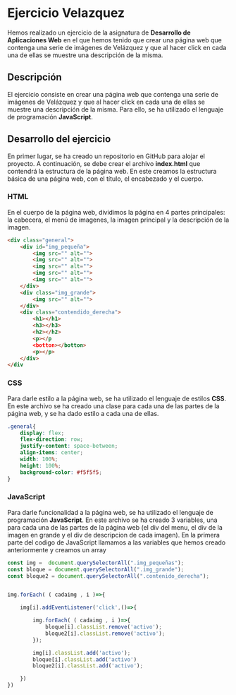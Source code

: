 # Ejercicio Velazquez

Hemos realizado un ejercicio de la asignatura de **Desarrollo de Aplicaciones Web** en el 
que hemos tenido que crear una página web que contenga una serie de imágenes de Velázquez y 
que al hacer click en cada una de ellas se muestre una descripción de la misma.

## Descripción

El ejercicio consiste en crear una página web que contenga una serie de imágenes de Velázquez y
que al hacer click en cada una de ellas se muestre una descripción de la misma. Para ello, se
ha utilizado el lenguaje de programación **JavaScript**.

## Desarrollo del ejercicio

En primer lugar, se ha creado un repositorio en GitHub para alojar el proyecto. A continuación,
se debe crear el archivo **index.html** que contendrá la estructura de la página web. En este
creamos la estructura básica de una página web, con el título, el encabezado y el cuerpo.


### HTML

En el cuerpo de la página web, dividimos la página en 4 partes principales: la cabecera, el menú
de imagenes, la imagen principal y la descripción de la imagen.

```html
<div class="general">
    <div id="img_pequeña">
        <img src="" alt="">
        <img src="" alt="">
        <img src="" alt="">
        <img src="" alt="">
        <img src="" alt="">
    </div>
    <div class="img_grande">
        <img src="" alt="">
    </div>
    <div class="contendido_derecha">
        <h1></h1>
        <h3></h3>
        <h2></h2>
        <p></p
        <botton></botton>
        <p></p>
    </div>
</div
```
### CSS

Para darle estilo a la página web, se ha utilizado el lenguaje de estilos **CSS**. En este
archivo se ha creado una clase para cada una de las partes de la página web, y se ha dado
estilo a cada una de ellas.

```css
.general{
    display: flex;
    flex-direction: row;
    justify-content: space-between;
    align-items: center;
    width: 100%;
    height: 100%;
    background-color: #f5f5f5;
}
````

### JavaScript

Para darle funcionalidad a la página web, se ha utilizado el lenguaje de programación **JavaScript**.
En este archivo se ha creado 3 variables, una para cada una de las partes de la página web (el div del menu, el div de 
la imagen en grande y el div de descripcion de cada imagen).
En la primera parte del codigo de JavaScript llamamos a las variables que hemos creado anteriormente y creamos un array 

```javascript
const img =  document.querySelectorAll(".img_pequeñas");
const bloque = document.querySelectorAll(".img_grande");
const bloque2 = document.querySelectorAll(".contenido_derecha");


img.forEach( ( cadaimg , i )=>{

    img[i].addEventListener('click',()=>{

        img.forEach( ( cadaimg , i )=>{
            bloque[i].classList.remove('activo');
            bloque2[i].classList.remove('activo');
        });

        img[i].classList.add('activo');
        bloque[i].classList.add('activo')
        bloque2[i].classList.add('activo');

    })
})
````
